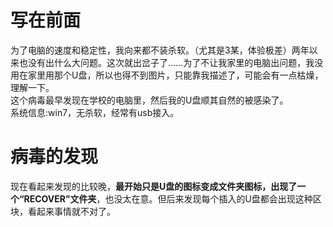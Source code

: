 # 写在前面  
为了电脑的速度和稳定性，我向来都不装杀软。（尤其是3某，体验极差）两年以来也没有出什么大问题。这次就出岔子了……为了不让我家里的电脑出问题，我没用在家里用那个U盘，所以也得不到图片，只能靠我描述了，可能会有一点枯燥，理解一下。  
这个病毒最早发现在学校的电脑里，然后我的U盘顺其自然的被感染了。  
系统信息:win7，无杀软，经常有usb接入。  
# 病毒的发现
现在看起来发现的比较晚，**最开始只是U盘的图标变成文件夹图标，出现了一个“RECOVER”文件夹**，也没太在意。但后来发现每个插入的U盘都会出现这种区块，看起来事情就不对了。

